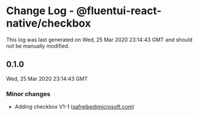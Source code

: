 # Change Log - @fluentui-react-native/checkbox

This log was last generated on Wed, 25 Mar 2020 23:14:43 GMT and should not be manually modified.

## 0.1.0
Wed, 25 Mar 2020 23:14:43 GMT

### Minor changes

- Adding checkbox V1-1 (safreibe@microsoft.com)